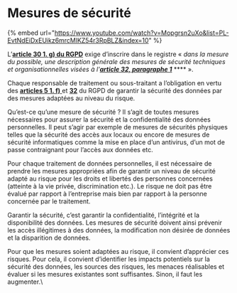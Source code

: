 # Mesures de sécurité

{% embed url="https://www.youtube.com/watch?v=Mopgrsn2uXo&list=PL-EvtNdEiDxEUikz6mrcMlKZ54r3RpBLZ&index=10" %}

L’[**article 30 1. g) du RGPD**](https://www.cnil.fr/fr/reglement-europeen-protection-donnees/chapitre4) exige d’inscrire dans le registre « _dans la mesure du possible, une description générale des mesures de sécurité techniques et organisationnelles visées à l'_[_**article 32, paragraphe 1**_](https://www.cnil.fr/fr/reglement-europeen-protection-donnees/chapitre4#Article32) **** ».

Chaque responsable de traitement ou sous-traitant a l’obligation en vertu des [**articles 5 1. f)** ](https://www.cnil.fr/fr/reglement-europeen-protection-donnees/chapitre2#Article5)et [**32**](https://www.cnil.fr/fr/reglement-europeen-protection-donnees/chapitre4#Article32) du RGPD de garantir la sécurité des données par des mesures adaptées au niveau du risque.&#x20;

Qu’est-ce qu’une mesure de sécurité ? Il s’agit de toutes mesures nécessaires pour assurer la sécurité et la confidentialité des données personnelles. Il peut s’agir par exemple de mesures de sécurités physiques telles que la sécurité des accès aux locaux ou encore de mesures de sécurité informatiques comme la mise en place d’un antivirus, d’un mot de passe contraignant pour l’accès aux données etc.&#x20;

Pour chaque traitement de données personnelles, il est nécessaire de prendre les mesures appropriées afin de garantir un niveau de sécurité adapté au risque pour les droits et libertés des personnes concernées (atteinte à la vie privée, discrimination etc.). Le risque ne doit pas être évalué par rapport à l’entreprise mais bien par rapport à la personne concernée par le traitement.&#x20;

Garantir la sécurité, c’est garantir la confidentialité, l’intégrité et la disponibilité des données. Les mesures de sécurité doivent ainsi prévenir les accès illégitimes à des données, la modification non désirée de données et la disparition de données.&#x20;

Pour que les mesures soient adaptées au risque, il convient d’apprécier ces risques. Pour cela, il convient d’identifier les impacts potentiels sur la sécurité des données, les sources des risques, les menaces réalisables et évaluer si les mesures existantes sont suffisantes.  Sinon, il faut les augmenter.\
